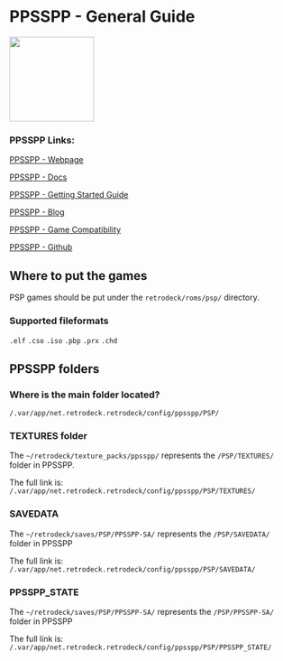 # PPSSPP - General Guide

<img src="../../../wiki_images/logos/ppsspp-logo.png" width="150">

### PPSSPP Links:

[PPSSPP - Webpage](https://www.ppsspp.org/)

[PPSSPP - Docs](https://www.ppsspp.org/docs/)

[PPSSPP - Getting Started Guide](https://www.ppsspp.org/docs/getting-started/)

[PPSSPP - Blog](https://www.ppsspp.org/blog/)

[PPSSPP - Game Compatibility](https://report.ppsspp.org/games)

[PPSSPP - Github](https://github.com/hrydgard/ppsspp)

## Where to put the games
PSP games should be put under the `retrodeck/roms/psp/` directory.

### Supported fileformats

`.elf` `.cso` `.iso` `.pbp` `.prx` `.chd`

## PPSSPP folders

### Where is the main folder located?

`/.var/app/net.retrodeck.retrodeck/config/ppsspp/PSP/`

###  TEXTURES folder
The `~/retrodeck/texture_packs/ppsspp/` represents the `/PSP/TEXTURES/` folder in PPSSPP.

The full link is: `/.var/app/net.retrodeck.retrodeck/config/ppsspp/PSP/TEXTURES/`

### SAVEDATA
The `~/retrodeck/saves/PSP/PPSSPP-SA/` represents the `/PSP/SAVEDATA/` folder in PPSSPP

The full link is: `/.var/app/net.retrodeck.retrodeck/config/ppsspp/PSP/SAVEDATA/`

### PPSSPP_STATE
The `~/retrodeck/saves/PSP/PPSSPP-SA/` represents the `/PSP/PPSSPP-SA/ ` folder in PPSSPP

The full link is: `/.var/app/net.retrodeck.retrodeck/config/ppsspp/PSP/PPSSPP_STATE/`

